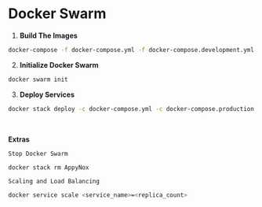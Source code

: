 # Docker Swarm

1. **Build The Images**

```bash
docker-compose -f docker-compose.yml -f docker-compose.development.yml build
```

2. **Initialize Docker Swarm**

```bash
docker swarm init
```

3. **Deploy Services**

```bash
docker stack deploy -c docker-compose.yml -c docker-compose.production.yml AppyNox
```

<br>

**Extras**

`Stop Docker Swarm`

```bash
docker stack rm AppyNox
```

`Scaling and Load Balancing`

```bash
docker service scale <service_name>=<replica_count>
```
